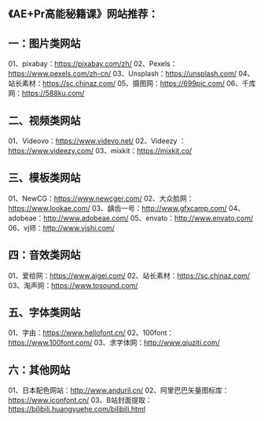 ## 《AE+Pr高能秘籍课》网站推荐：

## 一：图片类网站

01、pixabay：https://pixabay.com/zh/
02、Pexels：https://www.pexels.com/zh-cn/
03、Unsplash：https://unsplash.com/
04、站长素材：https://sc.chinaz.com/
05、摄图网：https://699pic.com/
06、千库网：https://588ku.com/

## 二、视频类网站

01、Videovo：https://www.videvo.net/
02、Videezy ：https://www.videezy.com/
03、mixkit：https://mixkit.co/

## 三、模板类网站

01、NewCG：https://www.newcger.com/
02、大众脸网：https://www.lookae.com/
03、龋齿一号：http://www.gfxcamp.com/
04、adobeae：http://www.adobeae.com/
05、envato：http://www.envato.com/
06、vj师：http://www.vjshi.com/

## 四：音效类网站

01、爱给网：https://www.aigei.com/
02、站长素材：https://sc.chinaz.com/
03、淘声网：https://www.tosound.com/

## 五、字体类网站

01、字由：https://www.hellofont.cn/
02、100font：https://www.100font.com/
03、求字体网：http://www.qiuziti.com/

## 六：其他网站

01、日本配色网站：http://www.anduril.cn/
02、阿里巴巴矢量图标库：https://www.iconfont.cn/
03、B站封面提取：https://bilibili.huangyuehe.com/bilibili.html